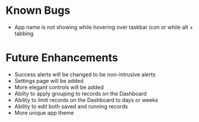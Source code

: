 # Known Bugs
- App name is not showing while hovering over taskbar icon or while alt + tabbing

# Future Enhancements
- Success alerts will be changed to be non-intrusive alerts
- Settings page will be added
- More elegant controls will be added
- Abilty to apply grouping to records on the Dashboard
- Ability to limit records on the Dashboard to days or weeks
- Ability to edit both saved and running records
- More unique app theme
